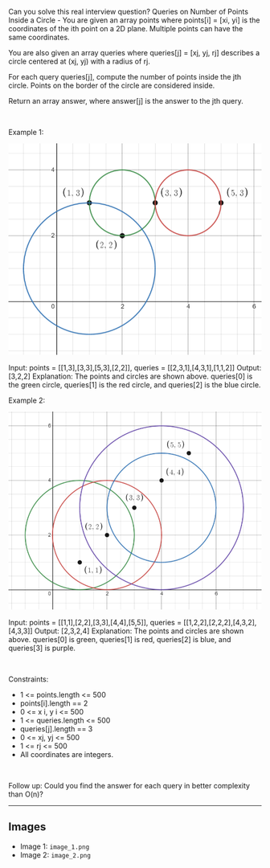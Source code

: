 Can you solve this real interview question? Queries on Number of Points Inside a Circle - You are given an array points where points[i] = [xi, yi] is the coordinates of the ith point on a 2D plane. Multiple points can have the same coordinates.

You are also given an array queries where queries[j] = [xj, yj, rj] describes a circle centered at (xj, yj) with a radius of rj.

For each query queries[j], compute the number of points inside the jth circle. Points on the border of the circle are considered inside.

Return an array answer, where answer[j] is the answer to the jth query.

 

Example 1:

![Example 1](./image_1.png)


Input: points = [[1,3],[3,3],[5,3],[2,2]], queries = [[2,3,1],[4,3,1],[1,1,2]]
Output: [3,2,2]
Explanation: The points and circles are shown above.
queries[0] is the green circle, queries[1] is the red circle, and queries[2] is the blue circle.


Example 2:

![Example 2](./image_2.png)


Input: points = [[1,1],[2,2],[3,3],[4,4],[5,5]], queries = [[1,2,2],[2,2,2],[4,3,2],[4,3,3]]
Output: [2,3,2,4]
Explanation: The points and circles are shown above.
queries[0] is green, queries[1] is red, queries[2] is blue, and queries[3] is purple.


 

Constraints:

 * 1 <= points.length <= 500
 * points[i].length == 2
 * 0 <= x i, y i <= 500
 * 1 <= queries.length <= 500
 * queries[j].length == 3
 * 0 <= xj, yj <= 500
 * 1 <= rj <= 500
 * All coordinates are integers.

 

Follow up: Could you find the answer for each query in better complexity than O(n)?

---

## Images

- Image 1: `image_1.png`
- Image 2: `image_2.png`

